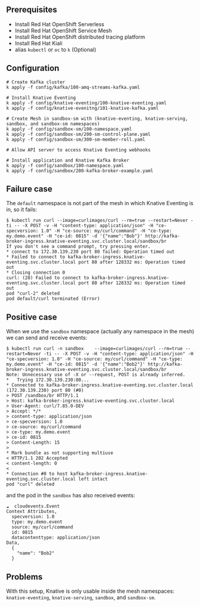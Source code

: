 ## Prerequisites

- Install Red Hat OpenShift Serverless
- Install Red Hat OpenShift Service Mesh
- Install Red Hat OpenShift distributed tracing platform
- Install Red Hat Kiali
- alias `kubectl` or `oc` to `k` (Optional)

## Configuration

```shell
# Create Kafka cluster
k apply -f config/kafka/100-amq-streams-kafka.yaml

# Install Knative Eventing
k apply -f config/knative-eventing/100-knative-eventing.yaml
k apply -f config/knative-evenitng/101-knative-kafka.yaml

# Create Mesh in sandbox-sm with (knative-eventing, knative-serving, sandbox, and sandbox-sm namespaces)
k apply -f config/sandbox-sm/100-namespace.yaml
k apply -f config/sandbox-sm/200-sm-control-plane.yaml
k apply -f config/sandbox-sm/300-sm-member-roll.yaml

# Allow API server to access Knative Eventing webhooks

# Install application and Knative Kafka Broker
k apply -f config/sandbox/100-namespace.yaml
k apply -f config/sandbox/200-kafka-broker-example.yaml
```

## Failure case

The `default` namespace is not part of the mesh in which Knative Eventing is in, so it fails:

```shell
$ kubectl run curl --image=curlimages/curl --rm=true --restart=Never -ti -- -X POST -v -H "content-type: application/json" -H "ce-specversion: 1.0" -H "ce-source: my/curl/command" -H "ce-type: my.demo.event" -H "ce-id: 0815" -d '{"name":"Bob"}' http://kafka-broker-ingress.knative-eventing.svc.cluster.local/sandbox/br
If you don't see a command prompt, try pressing enter.
* connect to 172.30.139.230 port 80 failed: Operation timed out
* Failed to connect to kafka-broker-ingress.knative-eventing.svc.cluster.local port 80 after 128332 ms: Operation timed out
* Closing connection 0
curl: (28) Failed to connect to kafka-broker-ingress.knative-eventing.svc.cluster.local port 80 after 128332 ms: Operation timed out
pod "curl-2" deleted
pod default/curl terminated (Error)
```

## Positive case

When we use the `sandbox` namespace (actually any namespace in the mesh) we can send and receive events:

```shell
$ kubectl run curl -n sandbox    --image=curlimages/curl --rm=true --restart=Never -ti -- -X POST -v -H "content-type: application/json" -H "ce-specversion: 1.0" -H "ce-source: my/curl/command" -H "ce-type: my.demo.event" -H "ce-id: 0815" -d '{"name":"Bob2"}' http://kafka-broker-ingress.knative-eventing.svc.cluster.local/sandbox/br
Note: Unnecessary use of -X or --request, POST is already inferred.
*   Trying 172.30.139.230:80...
* Connected to kafka-broker-ingress.knative-eventing.svc.cluster.local (172.30.139.230) port 80 (#0)
> POST /sandbox/br HTTP/1.1
> Host: kafka-broker-ingress.knative-eventing.svc.cluster.local
> User-Agent: curl/7.85.0-DEV
> Accept: */*
> content-type: application/json
> ce-specversion: 1.0
> ce-source: my/curl/command
> ce-type: my.demo.event
> ce-id: 0815
> Content-Length: 15
> 
* Mark bundle as not supporting multiuse
< HTTP/1.1 202 Accepted
< content-length: 0
< 
* Connection #0 to host kafka-broker-ingress.knative-eventing.svc.cluster.local left intact
pod "curl" deleted
```

and the pod in the `sandbox` has also received events:

```shell
☁️  cloudevents.Event
Context Attributes,
  specversion: 1.0
  type: my.demo.event
  source: my/curl/command
  id: 0815
  datacontenttype: application/json
Data,
  {
    "name": "Bob2"
  }
```

## Problems

With this setup, Knative is only usable inside the mesh namespaces: `knative-eventing`, `knative-serving`, `sandbox`,
and `sandbox-sm`.
